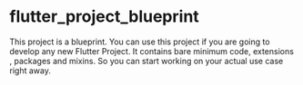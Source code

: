 # flutter_project_blueprint
This project is a blueprint. You can use this project if you are going to develop any new Flutter Project. It contains bare minimum code, extensions , packages and mixins. So you can start working on your actual use case right away. 
